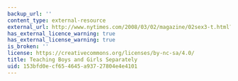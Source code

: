```yaml
---
backup_url: ''
content_type: external-resource
external_url: http://www.nytimes.com/2008/03/02/magazine/02sex3-t.html?_r=3&
has_external_licence_warning: true
has_external_license_warning: true
is_broken: ''
license: https://creativecommons.org/licenses/by-nc-sa/4.0/
title: Teaching Boys and Girls Separately
uid: 153bfd0e-cf65-4645-a937-27804e4e4101
---
```

